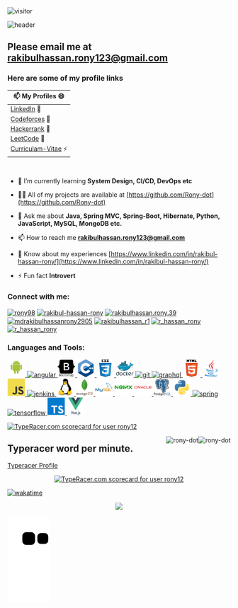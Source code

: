 

<img src="https://visitor-badge.glitch.me/badge?page_id=Rony-dot" alt="visitor" >


![header](https://capsule-render.vercel.app/api?type=waving&color=timeGradient&height=300&section=header&text=Hi%20👋,%20I'm%20Rakibul%20Hassan%20Rony&fontSize=50&fontAlignY=38&desc=Aspires%20to%20be%20a%20Computer%20Science%20Engineer%20from%20a%20Computer%20Science%20Student.&descSize=20&descAlignY=61&animation=fadeIn)


<!--
**Rony-dot/Rony-dot** is a ✨ _special_ ✨ repository because its `README.md` (this file) appears on your GitHub profile.

Here are some ideas to get you started:

- 🔭 I’m currently working on ...
- 🌱 I’m currently learning ...
- 👯 I’m looking to collaborate on ...
- 🤔 I’m looking for help with ...
- 💬 Ask me about ...
- 📫 How to reach me: ...
- 😄 Pronouns: ...
- ⚡ Fun fact: ...
-->

## Please email me at rakibulhassan.rony123@gmail.com
### Here are some of my profile links
| 📫 My Profiles 😄 |
|-------|
| [LinkedIn](https://www.linkedin.com/in/rakibul-hassan-rony/) 🔭 <br>|
| [Codeforces](https://codeforces.com/profile/R_Hassan_Rony) 🌱 <br> |
| [Hackerrank](https://www.hackerrank.com/rakibulhassan_r1) 👯 <br> |
| [LeetCode](https://leetcode.com/R_Hassan_Rony/) 🤔 <br> |
| [Curriculam-Vitae](https://rony-dot.github.io/resume/) ⚡ <br> |

<br>


<!-- <p align="left"> <a href="https://github.com/ryo-ma/github-profile-trophy"><img src="https://github-profile-trophy.vercel.app/?username=rony-dot" alt="rony-dot" /></a> </p> -->

- 🌱 I’m currently learning **System Design, CI/CD, DevOps etc**

- 👨‍💻 All of my projects are available at [https://github.com/Rony-dot](https://github.com/Rony-dot)

- 💬 Ask me about **Java, Spring MVC, Spring-Boot, Hibernate, Python, JavaScript, MySQL, MongoDB etc.**

- 📫 How to reach me **rakibulhassan.rony123@gmail.com**

- 📄 Know about my experiences [https://www.linkedin.com/in/rakibul-hassan-rony/](https://www.linkedin.com/in/rakibul-hassan-rony/)

- ⚡ Fun fact **Introvert**

<h3 align="left">Connect with me:</h3>
<p align="left">
<a href="https://dev.to/rony98" target="blank"><img align="center" src="https://raw.githubusercontent.com/rahuldkjain/github-profile-readme-generator/master/src/images/icons/Social/devto.svg" alt="rony98" height="30" width="40" /></a>
<a href="https://linkedin.com/in/rakibul-hassan-rony" target="blank"><img align="center" src="https://raw.githubusercontent.com/rahuldkjain/github-profile-readme-generator/master/src/images/icons/Social/linked-in-alt.svg" alt="rakibul-hassan-rony" height="30" width="40" /></a>
<a href="https://fb.com/rakibulhassan.rony.39" target="blank"><img align="center" src="https://raw.githubusercontent.com/rahuldkjain/github-profile-readme-generator/master/src/images/icons/Social/facebook.svg" alt="rakibulhassan.rony.39" height="30" width="40" /></a>
<a href="https://www.youtube.com/c/mdrakibulhassanrony2905" target="blank"><img align="center" src="https://raw.githubusercontent.com/rahuldkjain/github-profile-readme-generator/master/src/images/icons/Social/youtube.svg" alt="mdrakibulhassanrony2905" height="30" width="40" /></a>
<a href="https://www.hackerrank.com/rakibulhassan_r1" target="blank"><img align="center" src="https://raw.githubusercontent.com/rahuldkjain/github-profile-readme-generator/master/src/images/icons/Social/hackerrank.svg" alt="rakibulhassan_r1" height="30" width="40" /></a>
<a href="https://codeforces.com/profile/r_hassan_rony" target="blank"><img align="center" src="https://raw.githubusercontent.com/rahuldkjain/github-profile-readme-generator/master/src/images/icons/Social/codeforces.svg" alt="r_hassan_rony" height="30" width="40" /></a>
<a href="https://www.leetcode.com/r_hassan_rony" target="blank"><img align="center" src="https://raw.githubusercontent.com/rahuldkjain/github-profile-readme-generator/master/src/images/icons/Social/leet-code.svg" alt="r_hassan_rony" height="30" width="40" /></a>
</p>

<h3 align="left">Languages and Tools:</h3>
<p align="left"> <a href="https://developer.android.com" target="_blank" rel="noreferrer"> <img src="https://raw.githubusercontent.com/devicons/devicon/master/icons/android/android-original-wordmark.svg" alt="android" width="40" height="40"/> </a> <a href="https://angular.io" target="_blank" rel="noreferrer"> <img src="https://angular.io/assets/images/logos/angular/angular.svg" alt="angular" width="40" height="40"/> </a> <a href="https://getbootstrap.com" target="_blank" rel="noreferrer"> <img src="https://raw.githubusercontent.com/devicons/devicon/master/icons/bootstrap/bootstrap-plain-wordmark.svg" alt="bootstrap" width="40" height="40"/> </a> <a href="https://www.w3schools.com/cpp/" target="_blank" rel="noreferrer"> <img src="https://raw.githubusercontent.com/devicons/devicon/master/icons/cplusplus/cplusplus-original.svg" alt="cplusplus" width="40" height="40"/> </a> <a href="https://www.w3schools.com/css/" target="_blank" rel="noreferrer"> <img src="https://raw.githubusercontent.com/devicons/devicon/master/icons/css3/css3-original-wordmark.svg" alt="css3" width="40" height="40"/> </a> <a href="https://www.docker.com/" target="_blank" rel="noreferrer"> <img src="https://raw.githubusercontent.com/devicons/devicon/master/icons/docker/docker-original-wordmark.svg" alt="docker" width="40" height="40"/> </a> <a href="https://git-scm.com/" target="_blank" rel="noreferrer"> <img src="https://www.vectorlogo.zone/logos/git-scm/git-scm-icon.svg" alt="git" width="40" height="40"/> </a> <a href="https://graphql.org" target="_blank" rel="noreferrer"> <img src="https://www.vectorlogo.zone/logos/graphql/graphql-icon.svg" alt="graphql" width="40" height="40"/> </a> <a href="https://www.w3.org/html/" target="_blank" rel="noreferrer"> <img src="https://raw.githubusercontent.com/devicons/devicon/master/icons/html5/html5-original-wordmark.svg" alt="html5" width="40" height="40"/> </a> <a href="https://www.java.com" target="_blank" rel="noreferrer"> <img src="https://raw.githubusercontent.com/devicons/devicon/master/icons/java/java-original.svg" alt="java" width="40" height="40"/> </a> <a href="https://developer.mozilla.org/en-US/docs/Web/JavaScript" target="_blank" rel="noreferrer"> <img src="https://raw.githubusercontent.com/devicons/devicon/master/icons/javascript/javascript-original.svg" alt="javascript" width="40" height="40"/> </a> <a href="https://www.jenkins.io" target="_blank" rel="noreferrer"> <img src="https://www.vectorlogo.zone/logos/jenkins/jenkins-icon.svg" alt="jenkins" width="40" height="40"/> </a> <a href="https://www.linux.org/" target="_blank" rel="noreferrer"> <img src="https://raw.githubusercontent.com/devicons/devicon/master/icons/linux/linux-original.svg" alt="linux" width="40" height="40"/> </a> <a href="https://www.mongodb.com/" target="_blank" rel="noreferrer"> <img src="https://raw.githubusercontent.com/devicons/devicon/master/icons/mongodb/mongodb-original-wordmark.svg" alt="mongodb" width="40" height="40"/> </a> <a href="https://www.mysql.com/" target="_blank" rel="noreferrer"> <img src="https://raw.githubusercontent.com/devicons/devicon/master/icons/mysql/mysql-original-wordmark.svg" alt="mysql" width="40" height="40"/> </a> <a href="https://www.nginx.com" target="_blank" rel="noreferrer"> <img src="https://raw.githubusercontent.com/devicons/devicon/master/icons/nginx/nginx-original.svg" alt="nginx" width="40" height="40"/> </a> <a href="https://www.oracle.com/" target="_blank" rel="noreferrer"> <img src="https://raw.githubusercontent.com/devicons/devicon/master/icons/oracle/oracle-original.svg" alt="oracle" width="40" height="40"/> </a> <a href="https://www.postgresql.org" target="_blank" rel="noreferrer"> <img src="https://raw.githubusercontent.com/devicons/devicon/master/icons/postgresql/postgresql-original-wordmark.svg" alt="postgresql" width="40" height="40"/> </a> <a href="https://www.python.org" target="_blank" rel="noreferrer"> <img src="https://raw.githubusercontent.com/devicons/devicon/master/icons/python/python-original.svg" alt="python" width="40" height="40"/> </a> <a href="https://spring.io/" target="_blank" rel="noreferrer"> <img src="https://www.vectorlogo.zone/logos/springio/springio-icon.svg" alt="spring" width="40" height="40"/> </a> <a href="https://www.tensorflow.org" target="_blank" rel="noreferrer"> <img src="https://www.vectorlogo.zone/logos/tensorflow/tensorflow-icon.svg" alt="tensorflow" width="40" height="40"/> </a> <a href="https://www.typescriptlang.org/" target="_blank" rel="noreferrer"> <img src="https://raw.githubusercontent.com/devicons/devicon/master/icons/typescript/typescript-original.svg" alt="typescript" width="40" height="40"/> </a> <a href="https://vuejs.org/" target="_blank" rel="noreferrer"> <img src="https://raw.githubusercontent.com/devicons/devicon/master/icons/vuejs/vuejs-original-wordmark.svg" alt="vuejs" width="40" height="40"/> </a> </p>

<!-- <p><img align="left" src="https://github-readme-stats.vercel.app/api/top-langs?username=rony-dot&show_icons=true&locale=en&layout=compact" alt="rony-dot" /></p> -->
<p> 
<p align="left"> <a href="https://data.typeracer.com/pit/profile?user=rony12&ref=badge" target="_top"><img src="https://data.typeracer.com/misc/badge?user=rony12" border="0" alt="TypeRacer.com scorecard for user rony12" stype="width:100%;height:100%"/></a> </p>
<p  align="right" > <img align="right" src="https://github-readme-stats.vercel.app/api?username=rony-dot&show_icons=true&locale=en" alt="rony-dot" /> <img align="right" src="https://github-readme-streak-stats.herokuapp.com/?user=rony-dot&" alt="rony-dot" /></p>
</p>


 
 ## Typeracer word per minute.
 [Typeracer Profile](https://data.typeracer.com/pit/profile?user=rony12) 
 
 <p align='center' > <a href="https://data.typeracer.com/pit/profile?user=rony12&ref=badge" target="_top"><img src="https://data.typeracer.com/misc/badge?user=rony12" border="0" alt="TypeRacer.com scorecard for user rony12" stype="width:100%;height:100%"/></a> </p> 




[![wakatime](https://wakatime.com/badge/user/d2215001-0c52-4f63-9434-e964099d31f1.svg)](https://wakatime.com/@d2215001-0c52-4f63-9434-e964099d31f1)

<p align='center' >
<img src="https://wakatime.com/share/@Rony/f7ef6db3-b0f0-4f33-894c-13c56261dffd.png" />
</p>

![Snake animation](https://github.com/Rony-dot/Rony-dot/blob/output/github-contribution-grid-snake.svg)

